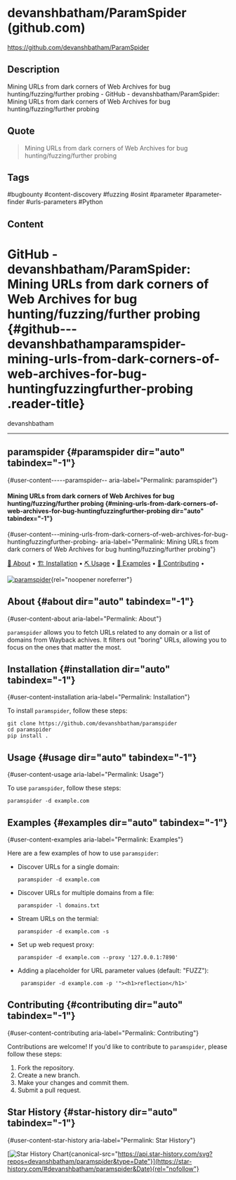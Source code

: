 # devanshbatham/ParamSpider (github.com)

<https://github.com/devanshbatham/ParamSpider>

## Description

Mining URLs from dark corners of Web Archives for bug hunting/fuzzing/further probing - GitHub - devanshbatham/ParamSpider: Mining URLs from dark corners of Web Archives for bug hunting/fuzzing/further probing

## Quote

>  Mining URLs from dark corners of Web Archives for bug hunting/fuzzing/further probing 

## Tags

#bugbounty #content-discovery #fuzzing #osint #parameter #parameter-finder #urls-parameters #Python

## Content

# GitHub - devanshbatham/ParamSpider: Mining URLs from dark corners of Web Archives for bug hunting/fuzzing/further probing {#github---devanshbathamparamspider-mining-urls-from-dark-corners-of-web-archives-for-bug-huntingfuzzingfurther-probing .reader-title}

devanshbatham

------------------------------------------------------------------------

## paramspider  {#paramspider dir="auto" tabindex="-1"}

[](#----paramspider--){#user-content-----paramspider-- aria-label="Permalink: 
    paramspider"}

#### Mining URLs from dark corners of Web Archives for bug hunting/fuzzing/further probing {#mining-urls-from-dark-corners-of-web-archives-for-bug-huntingfuzzingfurther-probing dir="auto" tabindex="-1"}

[](#--mining-urls-from-dark-corners-of-web-archives-for-bug-huntingfuzzingfurther-probing-){#user-content---mining-urls-from-dark-corners-of-web-archives-for-bug-huntingfuzzingfurther-probing- aria-label="Permalink:   Mining URLs from dark corners of Web Archives for bug hunting/fuzzing/further probing"}

[📖 About](#about) •
[🏗️ Installation](#installation) •
[⛏️ Usage](#usage) •
[🚀 Examples](#examples) •
[🤝 Contributing](#contributing) •

[![paramspider](https://github.com/devanshbatham/ParamSpider/raw/master/static/paramspider.png?raw=true)](https://github.com/devanshbatham/ParamSpider/blob/master/static/paramspider.png?raw=true){rel="noopener noreferrer"}

## About {#about dir="auto" tabindex="-1"}

[](#about){#user-content-about aria-label="Permalink: About"}

`paramspider` allows you to fetch URLs related to any domain or a list of domains from Wayback achives. It filters out \"boring\" URLs, allowing you to focus on the ones that matter the most.

## Installation {#installation dir="auto" tabindex="-1"}

[](#installation){#user-content-installation aria-label="Permalink: Installation"}

To install `paramspider`, follow these steps:

    git clone https://github.com/devanshbatham/paramspider
    cd paramspider
    pip install .

## Usage {#usage dir="auto" tabindex="-1"}

[](#usage){#user-content-usage aria-label="Permalink: Usage"}

To use `paramspider`, follow these steps:

    paramspider -d example.com

## Examples {#examples dir="auto" tabindex="-1"}

[](#examples){#user-content-examples aria-label="Permalink: Examples"}

Here are a few examples of how to use `paramspider`:

-   Discover URLs for a single domain:

        paramspider -d example.com

-   Discover URLs for multiple domains from a file:

        paramspider -l domains.txt

-   Stream URLs on the termial:

        paramspider -d example.com -s

-   Set up web request proxy:

        paramspider -d example.com --proxy '127.0.0.1:7890'

-   Adding a placeholder for URL parameter values (default: \"FUZZ\"):

         paramspider -d example.com -p '"><h1>reflection</h1>'

## Contributing {#contributing dir="auto" tabindex="-1"}

[](#contributing){#user-content-contributing aria-label="Permalink: Contributing"}

Contributions are welcome! If you\'d like to contribute to `paramspider`, please follow these steps:

1.  Fork the repository.
2.  Create a new branch.
3.  Make your changes and commit them.
4.  Submit a pull request.

## Star History {#star-history dir="auto" tabindex="-1"}

[](#star-history){#user-content-star-history aria-label="Permalink: Star History"}

[![Star History Chart](https://camo.githubusercontent.com/39b37547db966963e4f9f25ab597277ca48b0b3901c9637c0a58e3937725897d/68747470733a2f2f6170692e737461722d686973746f72792e636f6d2f7376673f7265706f733d646576616e736862617468616d2f706172616d73706964657226747970653d44617465){canonical-src="https://api.star-history.com/svg?repos=devanshbatham/paramspider&type=Date"}](https://star-history.com/#devanshbatham/paramspider&Date){rel="nofollow"}
